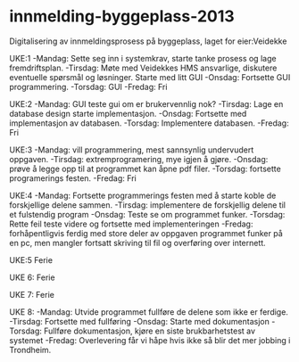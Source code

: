 innmelding-byggeplass-2013
==========================

Digitalisering av innmeldingsprosess på byggeplass, laget for eier:Veidekke

UKE:1
-Mandag: Sette seg inn i systemkrav, starte tanke prosess og lage fremdriftsplan.
-Tirsdag: Møte med Veidekkes HMS ansvarlige, diskutere eventuelle spørsmål og løsninger. Starte med litt GUI
-Onsdag: Fortsette GUI programmering.
-Torsdag: GUI
-Fredag: Fri

UKE:2
-Mandag: GUI teste gui om er brukervennlig nok?
-Tirsdag: Lage en database design starte implementasjon.
-Onsdag: Fortsette med implementasjon av databasen.
-Torsdag: Implementere databasen.
-Fredag: Fri


UKE:3
-Mandag: vill programmering, mest sannsynlig undervudert oppgaven.
-Tirsdag: extremprogramering, mye igjen å gjøre.
-Onsdag: prøve å legge opp til at programmet kan åpne pdf filer.
-Torsdag: fortsette programerings festen.
-Fredag: Fri

UKE:4
-Mandag: Fortsette programmerings festen med å starte koble de forskjellige delene sammen.
-Tirsdag: implementere de forskjellig delene til et fulstendig program
-Onsdag: Teste se om programmet funker.
-Torsdag: Rette feil teste videre og fortsette med implementeringen
-Fredag: forhåpentligvis ferdig med store deler av oppgaven programmet funker på en pc, men mangler fortsatt skriving
til fil og overføring over internett.

UKE:5 Ferie

UKE 6: Ferie

UKE 7: Ferie

UKE 8:
-Mandag: Utvide programmet fullføre de delene som ikke er ferdige.
-Tirsdag: Fortsette med fullføring
-Onsdag: Starte med dokumentasjon
-Torsdag: Fullføre dokumentasjon, kjøre en siste brukbarhetstest av systemet
-Fredag: Overlevering får vi håpe hvis ikke så blir det mer jobbing i Trondheim.

